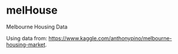 # melHouse
Melbourne Housing Data

Using data from: https://www.kaggle.com/anthonypino/melbourne-housing-market.
